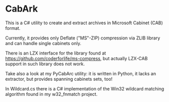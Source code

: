 CabArk
======

This is a C# utility to create and extract archives in Microsoft Cabinet (CAB) format.

Currently, it provides only Deflate ("MS"-ZIP) compression via ZLIB library and can
handle single cabinets only.

There is an LZX interface for the library found at https://github.com/coderforlife/ms-compress,
but actually LZX-CAB support in such library does not work.

Take also a look at my PyCabArc utility: it is written in Python, it lacks an extractor, but
provides spanning cabinets sets, too!

In Wildcard.cs there is a C# implementation of the Win32 wildcard matching algorithm found
in my w32_fnmatch project.

